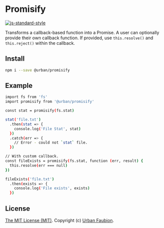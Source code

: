 # Promisify

[![js-standard-style](https://img.shields.io/badge/code%20style-standard-brightgreen.svg?style=flat)](http://standardjs.com/)

Transforms a callback-based function into a Promise. A user can optionally provide their own callback function. If provided, use `this.resolve()` and `this.reject()` within the callback.


## Install

```sh
npm i --save @urban/promisify
```


## Example

```sh
import fs from 'fs'
import promisify from '@urban/promisify'

const stat = promisify(fs.stat)

stat('file.txt')
  .then(stat => {
    console.log('File Stat', stat)
  })
  .catch(err => {
    // Error - could not `stat` file.
  })

// With custom callback.
const fileExists = promisify(fs.stat, function (err, result) {
  this.resolve(err === null)
})

fileExists('file.txt')
  .then(exists => {
    console.log('File exists', exists)
  })
```


## License

[The MIT License (MIT)](LICENSE). Copyright (c) [Urban Faubion](http://urbanfaubion.com).
